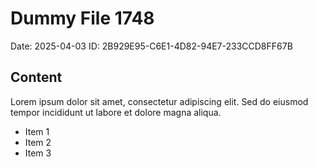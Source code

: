 # Dummy File 1748

Date: 2025-04-03
ID: 2B929E95-C6E1-4D82-94E7-233CCD8FF67B

## Content

Lorem ipsum dolor sit amet, consectetur adipiscing elit.
Sed do eiusmod tempor incididunt ut labore et dolore magna aliqua.

* Item 1
* Item 2
* Item 3

